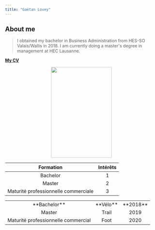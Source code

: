 ```yaml
---
title: "Gaëtan Lovey"
---
```

## About me

> I obtained my bachelor in Business Administration from HES-SO Valais/Wallis in 2018. 
> I am currently doing a master's degree in management at HEC Lausanne. 

[__**My CV**__](https://glovey.netlify.app/en/curriculum-vitæ/)

<p align="center">
  <img src="/profile.png" width="200" height="300"/>
</p>


| Formation                             | Intérêts        | 
|:-------------------------------------:|:--------------: | 
| Bachelor                              | 1               |   
| Master                                | 2               |     
| Maturité professionnelle commerciale  | 3               |    

<table>
    <tbody>
        <tr>
            <td align="center">**Bachelor**</td>
            <td align="center">**Vélo**</td>
            <td align="center">**2018**</td>
        </tr>
        <tr>
            <td align="center">Master</td>
            <td align="center">Trail</td>
            <td align="center">2019</td>
        </tr>
        <tr>
            <td align="center">Maturité professionnelle commercial</td>
            <td align="center">Foot</td>
            <td align="center">2020</td>
        </tr>
    </tbody>
</table>
